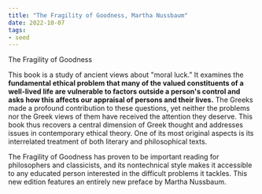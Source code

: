 ```yaml
---
title: "The Fragility of Goodness, Martha Nussbaum"
date: 2022-10-07
tags:
- seed
---
```


The Fragility of Goodness

This book is a study of ancient views about "moral luck." It examines the **fundamental ethical problem that many of the valued constituents of a well-lived life are vulnerable to factors outside a person's control and asks how this affects our appraisal of persons and their lives.** The Greeks made a profound contribution to these questions, yet neither the problems nor the Greek views of them have received the attention they deserve. This book thus recovers a central dimension of Greek thought and addresses issues in contemporary ethical theory. One of its most original aspects is its interrelated treatment of both literary and philosophical texts.

The Fragility of Goodness has proven to be important reading for philosophers and classicists, and its nontechnical style makes it accessible to any educated person interested in the difficult problems it tackles. This new edition features an entirely new preface by Martha Nussbaum.



